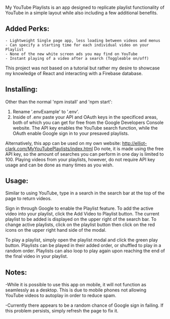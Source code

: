 My YouTube Playlists is an app designed to replicate playlist functionality of YouTube in a simple layout while also including a few additional benefits.

## Added Perks:
    - Lightweight Single page app, less loading between videos and menus
    - Can specify a starting time for each individual video on your Playlist
    - None of the new white screen ads you may find on YouTube
    - Instant playing of a video after a search (Toggleable on/off) 

This project was not based on a tutorial but rather my desire to showcase my knowledge of React and interacting with a Firebase database.

## Installing:

Other than the normal 'npm install' and 'npm start': 
1. Rename '.envExample' to '.env'. 
2. Inside of .env paste your API and OAuth keys in the specificed areas, both of which you can get for free from the Google Developers Console website. The API key enables the YouTube search function, while the OAuth enable Google sign in to your presaved playlists.

Alternatively, this app can be used on my own website: http://elliot-clark.com/MyYouTubePlaylists/index.html
Do note, it is made using the free API key, so the amount of searches you can perform in one day is limited to 100. Playing videos from your playlists, however, do not require API key usage and can be done as many times as you wish.

## Usage:

Similar to using YouTube, type in a search in the search bar at the top of the page to return videos. 

Sign in through Google to enable the Playlist feature. To add the active video into your playlist, click the Add Video to Playlist button. The current playlist to be added is displayed on the upper right of the search bar. To change active playlists, click on the playlist button then click on the red icons on the upper right hand side of the modal.

To play a playlist, simply open the playlist modal and click the green play button. Playlists can be played in their added order, or shuffled to play in a random order. Playlists can also loop to play again upon reaching the end of the final video in your playlist.


## Notes:

-While it is possible to use this app on mobile, it will not function as seamlessly as a desktop. This is due to mobile phones not allowing YouTube videos to autoplay in order to reduce spam.

-Currently there appears to be a random chance of Google sign in failing. If this problem persists, simply refresh the page to fix it.